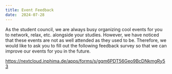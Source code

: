```yaml
---
title: Event Feedback
date:  2024-07-28
---
```


As the student council, we are always busy organizing cool events for you to network, relax, 
etc. alongside your studies. However, we have noticed that these events are not as well attended 
as they used to be. Therefore, we would like to ask you to fill out the following feedback survey 
so that we can improve our events for you in the future.

https://nextcloud.inphima.de/apps/forms/s/gqm6PDT56Geo9BcDNkmgRy53 
